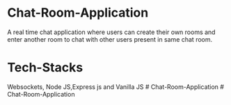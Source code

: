 # Chat-Room-Application

A real time chat application where users can create their own rooms and enter another room to chat
with other users present in same chat room. 

# Tech-Stacks

Websockets, Node JS,Express js and Vanilla JS
#   C h a t - R o o m - A p p l i c a t i o n  
 #   C h a t - R o o m - A p p l i c a t i o n  
 